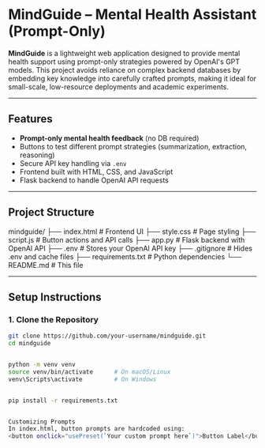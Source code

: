 #  MindGuide – Mental Health Assistant (Prompt-Only)

**MindGuide** is a lightweight web application designed to provide mental health support using prompt-only strategies powered by OpenAI's GPT models. This project avoids reliance on complex backend databases by embedding key knowledge into carefully crafted prompts, making it ideal for small-scale, low-resource deployments and academic experiments.

---

##  Features

-  **Prompt-only mental health feedback** (no DB required)
-  Buttons to test different prompt strategies (summarization, extraction, reasoning)
-  Secure API key handling via `.env`
-  Frontend built with HTML, CSS, and JavaScript
-  Flask backend to handle OpenAI API requests

---

## Project Structure

mindguide/
├── index.html # Frontend UI
├── style.css # Page styling
├── script.js # Button actions and API calls
├── app.py # Flask backend with OpenAI API
├── .env # Stores your OpenAI API key
├── .gitignore # Hides .env and cache files
├── requirements.txt # Python dependencies
└── README.md # This file


---

## Setup Instructions

### 1. Clone the Repository

```bash
git clone https://github.com/your-username/mindguide.git
cd mindguide


python -m venv venv
source venv/bin/activate      # On macOS/Linux
venv\Scripts\activate         # On Windows


pip install -r requirements.txt


Customizing Prompts  
In index.html, button prompts are hardcoded using:
<button onclick="usePreset(`Your custom prompt here`)">Button Label</button>
